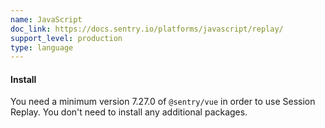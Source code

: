 ```yaml
---
name: JavaScript
doc_link: https://docs.sentry.io/platforms/javascript/replay/
support_level: production
type: language
---
```


#### Install

You need a minimum version 7.27.0 of `@sentry/vue` in order to use Session Replay. You don't need to install any additional packages.
